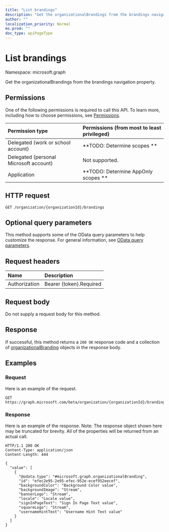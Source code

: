 ```yaml
---
title: "List brandings"
description: "Get the organizationalBrandings from the brandings navigation property."
author: ""
localization_priority: Normal
ms.prod: ""
doc_type: apiPageType
---
```


# List brandings

Namespace: microsoft.graph

Get the organizationalBrandings from the brandings navigation property.

## Permissions
One of the following permissions is required to call this API. To learn more, including how to choose permissions, see [Permissions](/concepts/permissions-reference.md).

|Permission type|Permissions (from most to least privileged)|
|:---|:---|
|Delegated (work or school account)|**TODO: Determine scopes **|
|Delegated (personal Microsoft account)|Not supported.|
|Application|**TODO: Determine AppOnly scopes **|

## HTTP request
<!-- {
  "blockType": "ignored"
}
-->
``` http
GET /organization/{organizationId}/brandings
```

## Optional query parameters
This method supports some of the OData query parameters to help customize the response. For general information, see [OData query parameters](/graph/query-parameters).

## Request headers
|Name|Description|
|:---|:---|
|Authorization|Bearer {token}.Required|

## Request body
Do not supply a request body for this method.

## Response
If successful, this method returns a `200 OK` response code and a collection of [organizationalBranding](../resources/organizationalbranding.md) objects in the response body.

## Examples

### Request
Here is an example of the request.
<!-- {
  "blockType": "request",
  "name": "get_organizationalbranding"
}
-->
``` http
GET https://graph.microsoft.com/beta/organization/{organizationId}/brandings
```

### Response
Here is an example of the response. Note: The response object shown here may be truncated for brevity. All of the properties will be returned from an actual call.
<!-- {
  "blockType": "response",
  "truncated": true,
  "@odata.type": "collection(microsoft.graph.organizationalbranding)"
}
-->
``` http
HTTP/1.1 200 OK
Content-Type: application/json
Content-Length: 444

{
  "value": [
    {
      "@odata.type": "#microsoft.graph.organizationalBranding",
      "id": "efec2e95-2e95-efec-952e-ecef952eecef",
      "backgroundColor": "Background Color value",
      "backgroundImage": "Stream",
      "bannerLogo": "Stream",
      "locale": "Locale value",
      "signInPageText": "Sign In Page Text value",
      "squareLogo": "Stream",
      "usernameHintText": "Username Hint Text value"
    }
  ]
}
```

